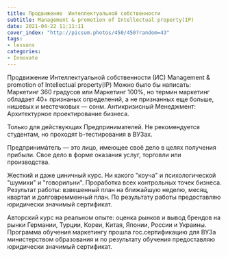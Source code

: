 ```yaml
---
title: Продвижение	Интеллектуальной собственности
subtitle: Management & promotion of Intellectual property(IP)
date: 2021-04-22 11:11:11
cover_index: "http://picsum.photos/450/450?random=43"
tags:
- lessons
categories:
- Innovate
---
```



	
Продвижение	Интеллектуальной собственности (ИС)
Management & promotion of Intellectual property(IP)
Можно было бы написать: Маркетинг 360 градусов или Маркетинг 100%, но термин маркетинг обладает 40+ признаных определений, а не признанных еще больше, нишевых и местечковых — сонм.
Антикризисный Менеджмент: Архитектурное проектирование бизнеса.

Только для действующих Предпринимателей.
Не рекомендуется студентам, но проходят b-тестирования в ВУЗах.

Предпринимáтель — это лицо, имеющее своё дело в целях получения прибыли. Свое дело в форме оказания услуг, торговли или производства. 

Жесткий и даже циничный курс. Ни какого "коуча" и психологической "шумихи" и "говорильни".
Проработка всех контрольных точек бизнеса. Результат работы: взвешенный план на ближайшую неделю, месяц, квартал и долговремменный план.
По результату работы предоставляю юридически значимый сертификат.

Авторский курс на реальном опыте: оценка рынков и вывод брендов на рынки Германии, Турции, Кореи, Китая, Японии, России и Украины. Программа обучения маркетингу прошла гос.сертификацию для ВУЗа министерством образования и по результату обучения предоставляю юридически значимый сертификат.